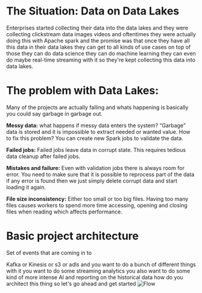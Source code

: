 
# The Situation: Data on Data Lakes

Enterprises started collecting their data into the data lakes and they were collecting clickstream data images videos and oftentimes they were actually doing this with Apache spark and the promise was that once they have all this data in their data lakes they can get to all kinds of use cases on top of those they can do data science they can do machine learning they can even do maybe real-time streaming with it so they're kept collecting this data into data lakes.

# The problem with Data Lakes:

Many of the projects are actually falling and whats happening is basically you could say garbage in garbage out.

**Messy data:** what happens if messy data enters the system? “Garbage” data is stored and it is impossible to extract needed or wanted value. How to fix this problem? You can create new Spark jobs to validate the data.

**Failed jobs:** Failed jobs leave data in corrupt state. This requires tedious data cleanup after failed jobs.

**Mistakes and failure:** Even with validation jobs there is always room for error. You need to make sure that it is possible to reprocess part of the data if any error is found then we just simply delete corrupt data and start loading it again.

**File size inconsistency:** Either too small or too big files. Having too many files causes workers to spend more time accessing, opening and closing files when reading which affects performance.

# Basic project architecture
Set of events that are coming in to

Kafka or Kinesis or s3 or adls and you want to do a bunch of different things with it you want to do some streaming analytics you also want to do some kind of more intense AI and reporting on the historical data how do you architect this thing so let's go ahead and get started
![Flow](https://github.com/gurditsingh/blog/blob/gh-pages/_screenshots/datalake.jpg?raw=true)


<!--stackedit_data:
eyJoaXN0b3J5IjpbLTQxMDEzMTM0NCwtNzM5MzkwODMxLC03MD
c1NzE4MzEsLTU5MjQ1NDM3NiwxNDM4NDMwMTE3LDk0MzA4MDI3
M119
-->